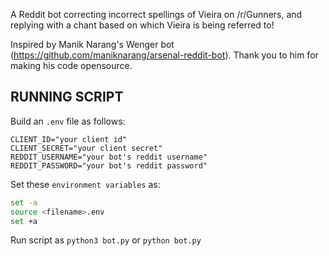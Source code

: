 A Reddit bot correcting incorrect spellings of Vieira on /r/Gunners, and replying with a chant based on which Vieira is being referred to!

Inspired by Manik Narang's Wenger bot (https://github.com/maniknarang/arsenal-reddit-bot). Thank you to him for making his code opensource.

## RUNNING SCRIPT

Build an `.env` file as follows:

```env
CLIENT_ID="your client id"
CLIENT_SECRET="your client secret"
REDDIT_USERNAME="your bot's reddit username"
REDDIT_PASSWORD="your bot's reddit password"
```

Set these `environment variables` as:

```bash
set -a
source <filename>.env
set +a
```

Run script as `python3 bot.py` or `python bot.py`
